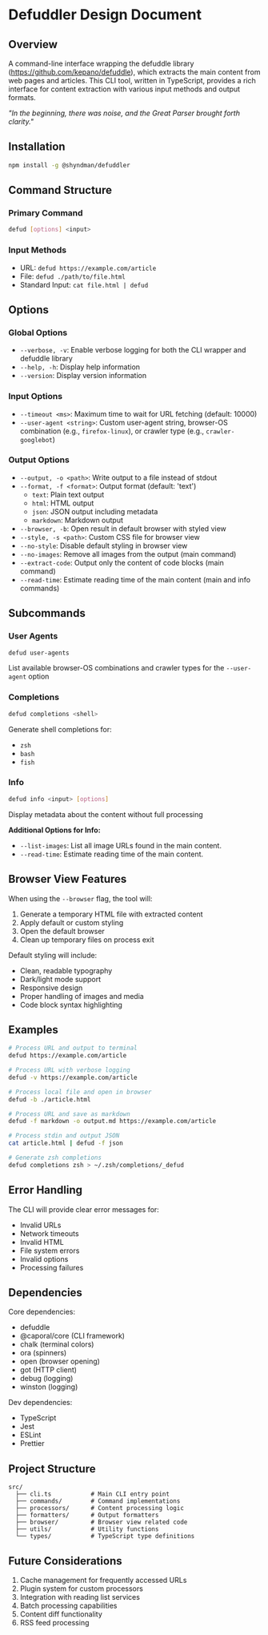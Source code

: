 # Defuddler Design Document

## Overview

A command-line interface wrapping the defuddle library (https://github.com/kepano/defuddle), which extracts the main content from web pages and articles. This CLI tool, written in TypeScript, provides a rich interface for content extraction with various input methods and output formats.

*"In the beginning, there was noise, and the Great Parser brought forth clarity."*

## Installation

```bash
npm install -g @shyndman/defuddler
```

## Command Structure

### Primary Command
```bash
defud [options] <input>
```

### Input Methods
- URL: `defud https://example.com/article`
- File: `defud ./path/to/file.html`
- Standard Input: `cat file.html | defud`

## Options

### Global Options
- `--verbose, -v`: Enable verbose logging for both the CLI wrapper and defuddle library
- `--help, -h`: Display help information
- `--version`: Display version information

### Input Options
- `--timeout <ms>`: Maximum time to wait for URL fetching (default: 10000)
- `--user-agent <string>`: Custom user-agent string, browser-OS combination (e.g., `firefox-linux`), or crawler type (e.g., `crawler-googlebot`)

### Output Options
- `--output, -o <path>`: Write output to a file instead of stdout
- `--format, -f <format>`: Output format (default: 'text')
  - `text`: Plain text output
  - `html`: HTML output
  - `json`: JSON output including metadata
  - `markdown`: Markdown output
- `--browser, -b`: Open result in default browser with styled view
- `--style, -s <path>`: Custom CSS file for browser view
- `--no-style`: Disable default styling in browser view
- `--no-images`: Remove all images from the output (main command)
- `--extract-code`: Output only the content of code blocks (main command)
- `--read-time`: Estimate reading time of the main content (main and info commands)

## Subcommands

### User Agents
```bash
defud user-agents
```
List available browser-OS combinations and crawler types for the `--user-agent` option

### Completions
```bash
defud completions <shell>
```
Generate shell completions for:
- `zsh`
- `bash`
- `fish`


### Info
```bash
defud info <input> [options]
```
Display metadata about the content without full processing

**Additional Options for Info:**
- `--list-images`: List all image URLs found in the main content.
- `--read-time`: Estimate reading time of the main content.

## Browser View Features

When using the `--browser` flag, the tool will:
1. Generate a temporary HTML file with extracted content
2. Apply default or custom styling
3. Open the default browser
4. Clean up temporary files on process exit

Default styling will include:
- Clean, readable typography
- Dark/light mode support
- Responsive design
- Proper handling of images and media
- Code block syntax highlighting

## Examples

```bash
# Process URL and output to terminal
defud https://example.com/article

# Process URL with verbose logging
defud -v https://example.com/article

# Process local file and open in browser
defud -b ./article.html

# Process URL and save as markdown
defud -f markdown -o output.md https://example.com/article

# Process stdin and output JSON
cat article.html | defud -f json

# Generate zsh completions
defud completions zsh > ~/.zsh/completions/_defud
```

## Error Handling

The CLI will provide clear error messages for:
- Invalid URLs
- Network timeouts
- Invalid HTML
- File system errors
- Invalid options
- Processing failures

## Dependencies

Core dependencies:
- defuddle
- @caporal/core (CLI framework)
- chalk (terminal colors)
- ora (spinners)
- open (browser opening)
- got (HTTP client)
- debug (logging)
- winston (logging)

Dev dependencies:
- TypeScript
- Jest
- ESLint
- Prettier

## Project Structure

```
src/
  ├── cli.ts           # Main CLI entry point
  ├── commands/        # Command implementations
  ├── processors/      # Content processing logic
  ├── formatters/      # Output formatters
  ├── browser/         # Browser view related code
  ├── utils/           # Utility functions
  └── types/           # TypeScript type definitions
```

## Future Considerations

1. Cache management for frequently accessed URLs
2. Plugin system for custom processors
3. Integration with reading list services
4. Batch processing capabilities
5. Content diff functionality
6. RSS feed processing
